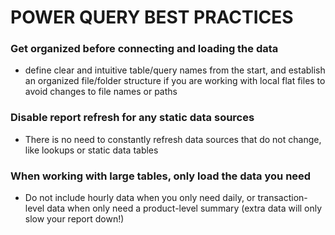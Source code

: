 # POWER QUERY BEST PRACTICES

### Get organized before connecting and loading the data
- define clear and intuitive table/query names from the start, and establish an organized file/folder structure if you are working with local flat files to avoid changes to file names or paths

### Disable report refresh for any static data sources
- There is no need to constantly refresh data sources that do not change, like lookups or static data tables

### When working with large tables, only load the data you need
- Do not include hourly data when you only need daily, or transaction-level data when only need a product-level summary (extra data will only slow your report down!)


